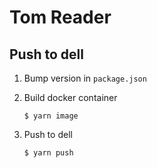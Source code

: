 # Tom Reader

## Push to dell

1. Bump version in `package.json`

2. Build docker container
    ```
    $ yarn image
    ```

3. Push to dell
    ```
    $ yarn push
    ```